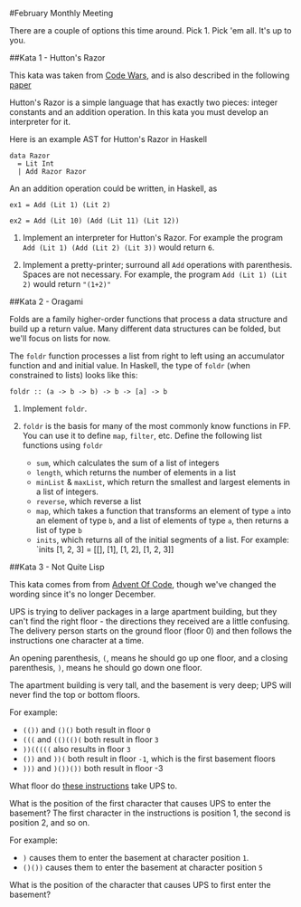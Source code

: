 #February Monthly Meeting

There are a couple of options this time around. Pick 1. Pick 'em all. It's up to
you.

##Kata 1 - Hutton's Razor

This kata was taken from [Code Wars](http://www.codewars.com/kata/543833d86f032f0942000264),
and is also described in the following [paper](http://www.cs.nott.ac.uk/~pszgmh/semantics.pdf)

Hutton's Razor is a simple language that has exactly two pieces: integer constants
and an addition operation. In this kata you must develop an interpreter for it.

Here is an example AST for Hutton's Razor in Haskell

```
data Razor
  = Lit Int
  | Add Razor Razor
```

An an addition operation could be written, in Haskell, as

```
ex1 = Add (Lit 1) (Lit 2)

ex2 = Add (Lit 10) (Add (Lit 11) (Lit 12))
```

1. Implement an interpreter for Hutton's Razor. For example the program 
`Add (Lit 1) (Add (Lit 2) (Lit 3))` would return `6`.

2. Implement a pretty-printer; surround all `Add` operations with parenthesis. 
Spaces are not necessary. For example, the program `Add (Lit 1) (Lit 2)` would 
return `"(1+2)"`

##Kata 2 - Oragami

Folds are a family higher-order functions that process a data structure and build
up a return value. Many different data structures can be folded, but we'll focus
on lists for now.

The `foldr` function processes a list from right to left using an accumulator function
and and initial value. In Haskell, the type of `foldr` (when constrained to lists)
looks like this:

```
foldr :: (a -> b -> b) -> b -> [a] -> b
```

1. Implement `foldr`.

2. `foldr` is the basis for many of the most commonly know functions in FP. You can
use it to define `map`, `filter`, etc. Define the following list functions using `foldr`
   * `sum`, which calculates the sum of a list of integers
   * `length`, which returns the number of elements in a list
   * `minList` & `maxList`, which return the smallest and largest elements in a 
   list of integers.
   * `reverse`, which reverse a list
   * `map`, which takes a function that transforms an element of type `a` into 
   an element of type `b`, and a list of elements of type `a`, then returns a list
   of type `b`
   * `inits`, which returns all of the initial segments of a list. For example:
   `inits [1, 2, 3] = [[], [1], [1, 2], [1, 2, 3]]

##Kata 3 - Not Quite Lisp

This kata comes from from [Advent Of Code](http://adventofcode.com/day/1), though
we've changed the wording since it's no longer December.

UPS is trying to deliver packages in a large apartment building, but they can't 
find the right floor - the directions they received are a little confusing. The 
delivery person starts on the ground floor (floor 0) and then follows the 
instructions one character at a time.

An opening parenthesis, `(`, means he should go up one floor, and a closing 
parenthesis, `)`, means he should go down one floor.

The apartment building is very tall, and the basement is very deep; UPS will 
never find the top or bottom floors.

For example:

* `(())` and `()()` both result in floor `0`
* `(((` and `(()(()(` both result in floor `3`
* `))(((((` also results in floor `3`
* `())` and `))(` both result in floor `-1`, which is the first basement floors
* `)))` and `)())())` both result in floor -3

What floor do [these instructions](https://github.com/SanDiegoKats/katas/tree/master/2016-02-11/instructions.txt)
take UPS to.

What is the position of the first character that causes UPS to enter the basement?
The first character in the instructions is position 1, the second is position 2, 
and so on.

For example:

* `)` causes them to enter the basement at character position `1`.
* `()())` causes them to enter the basement at character position `5`

What is the position of the character that causes UPS to first enter the basement?
